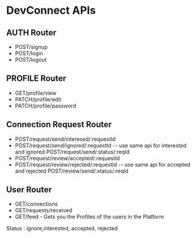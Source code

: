 # DevConnect APIs

## AUTH Router
- POST/signup
- POST/login
- POST/logout

## PROFILE Router
- GET/profile/view
- PATCH/profile/edit
- PATCH/profile/password


## Connection Request Router
- POST/request/send/interesed/:requestId
- POST/request/send/ignored/:requestId -- use same api for interested and ignored 
                                    POST/request/send/:status/:reqId
- POST/request/review/accepted/:requestId
- POST/request/review/rejected/:requestId -- use same api for accepted and rejected 
                                    POST/review/send/:status/:reqId
   

## User Router
- GET/connections
- GET/requests/received
- GET/feed - Gets you the Profiles of the users in the Platform

Status : ignore,interested, accepted, rejected
